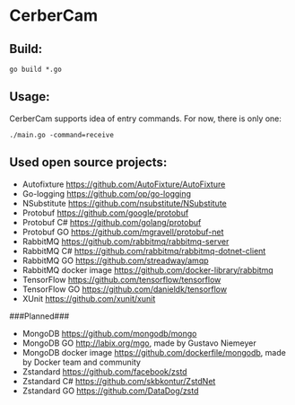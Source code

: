 # CerberCam

## Build:
`go build *.go`

## Usage:
CerberCam supports idea of entry commands. For now, there is only one:

`./main.go -command=receive`

## Used open source projects:

- Autofixture https://github.com/AutoFixture/AutoFixture
- Go-logging https://github.com/op/go-logging
- NSubstitute https://github.com/nsubstitute/NSubstitute
- Protobuf https://github.com/google/protobuf
- Protobuf C# https://github.com/golang/protobuf
- Protobuf GO https://github.com/mgravell/protobuf-net
- RabbitMQ https://github.com/rabbitmq/rabbitmq-server
- RabbitMQ C# https://github.com/rabbitmq/rabbitmq-dotnet-client
- RabbitMQ GO https://github.com/streadway/amqp
- RabbitMQ docker image https://github.com/docker-library/rabbitmq
- TensorFlow https://github.com/tensorflow/tensorflow
- TensorFlow GO https://github.com/danieldk/tensorflow
- XUnit https://github.com/xunit/xunit

###Planned###

- MongoDB https://github.com/mongodb/mongo
- MongoDB GO http://labix.org/mgo, made by Gustavo Niemeyer
- MongoDB docker image https://github.com/dockerfile/mongodb, made by Docker team and community
- Zstandard https://github.com/facebook/zstd
- Zstandard C# https://github.com/skbkontur/ZstdNet
- Zstandard GO https://github.com/DataDog/zstd
